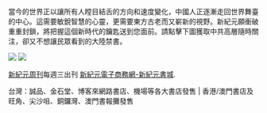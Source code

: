 ﻿<p>當今的世界正以讓所有人瞠目結舌的方向和速度變化，中國人正逐漸走回世界舞臺的中心。這需要敏銳智慧的心靈，更需要東方古老而又嶄新的視野。新紀元願衝破重重封鎖，將把握這個新時代的鑰匙送到您面前。請點擊下圖獲取中共高層隨時關注，卻又不想讓民眾看到的大陸禁書。
</p>
<a id="user-content-header" href="https://d201ab8nefihsr.cloudfront.net/cn/books/shop?m=https://d201ab8nefihsr.cloudfront.net&amp;u=1001web"><img border="0" src="https://cloud.githubusercontent.com/assets/19661274/16028172/eb36cb2e-321f-11e6-90e4-c0677ebd0759.jpg" style="max-width:100%;"></a>

<img src="https://cloud.githubusercontent.com/assets/19661274/16099611/82086396-339c-11e6-89e2-241320f5f270.png">

<p><a id="user-content-xjyweekly" href="https://github.com/zx168/XJY">新紀元周刊</a>每週三出刊
<a id="user-content-xjyweekly" href="https://d201ab8nefihsr.cloudfront.net/cn/books/shop?m=https://d201ab8nefihsr.cloudfront.net&amp;u=1001web">新紀元電子商務網-新紀元書城</a>.</p>

<p>台灣：誠品、金石堂、博客來網路書店、機場等各大書店發售 | 香港/澳門書店及旺角、尖沙咀、銅鑼灣、澳門書報攤發售</p>
